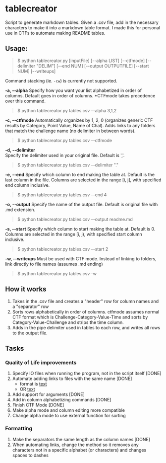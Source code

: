 # tablecreator

Script to generate markdown tables. Given a .csv file, add in the necessary characters to make it into a markdown table format. I made this for personal use in CTFs to automate making README tables. 


## Usage:
> $ python tablecreator.py  [inputFile] [--alpha LIST] 
>                           [--ctfmode] [--delimiter "DELIM"] 
>                           [--end NUM] [--output OUTPUTFILE] 
>                           [--start NUM] [--writeups]

Command stacking (ie. `-cw`) is currently not supported.


**-a, --alpha**
Specify how you want your list alphabetized in order of columns. Default goes in order of columns. *CTFmode takes precedence over this command.
> $ python tablecreator.py tables.csv --alpha 3,1,2 


**-c, --ctfmode**
Automatically organizes by 1, 2, 0 (organizes generic CTF results by Category, Point Value, Name of Chal). Adds links to any folders that match the challenge name (no delimiter in between words).
> $ python tablecreator.py tables.csv --ctfmode


**-d, --delimiter**  
Specify the delimiter used in your original file. Default is ','.
> $ python tablecreator.py tables.csv --delimiter "."


**-e, --end**
Specify which column to end making the table at. Default is the last column in the file. Columns are selected in the range [i, j], with specified end column inclusive. 
> $ python tablecreator.py tables.csv --end 4 


**-o, --output**
Specify the name of the output file. Default is original file with .md extension.
> $ python tablecreator.py tables.csv --output readme.md


**-s, --start**
Specify which column to start making the table at. Default is 0. Columns are selected in the range [i, j), with specified start column inclusive.
> $ python tablecreator.py tables.csv --start 2 


**-w, --writeups**
Must be used with CTF mode. Instead of linking to folders, link directly to file names (assumes .md ending)
> $ python tablecreator.py tables.csv -w


## How it works
1. Takes in the .csv file and creates a "header" row for column names and a "separator" row
2. Sorts rows alphabetically in order of columns. ctfmode assumes normal CTF format which is Challenge-Category-Value-Time and sorts by Category-Value-Challenge and strips the time column.
3. Adds in the pipe delimiter used in tables to each row, and writes all rows to the output file.


## Tasks

### Quality of Life improvements
1. Specify IO files when running the program, not in the script itself [DONE]
2. Automate adding links to files with the same name [DONE]
    - format is [text](folder-to-find/)
    - OR [text](readme.md)
3. Add support for arguments [DONE]
4. Add in column alphabetizing commands [DONE]
5. Finish CTF Mode [DONE]
6. Make alpha mode and column editing more compatible
7. Change alpha mode to use external function for sorting

### Formatting
1. Make the separators the same length as the column names [DONE]
2. When automating links, change the method so it removes any characters not in a specific alphabet (or characters) and changes spaces to dashes

